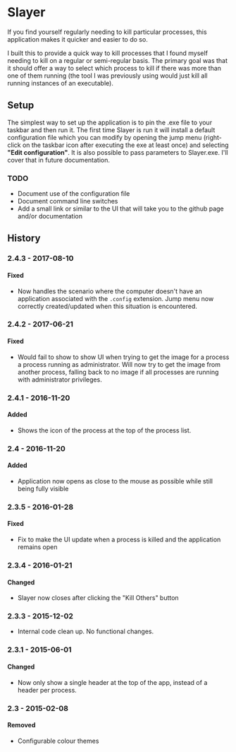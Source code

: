 # Slayer

If you find yourself regularly needing to kill particular processes, this application makes it quicker and easier to do so.

I built this to provide a quick way to kill processes that I found myself needing to kill on a regular or semi-regular basis. The primary goal was that it should offer a way to select which process to kill if there was more than one of them running (the tool I was previously using would just kill all running instances of an executable).

## Setup

The simplest way to set up the application is to pin the .exe file to your taskbar and then run it. The first time Slayer is run it will install a default configuration file which you can modify by opening the jump menu (right-click on the taskbar icon after executing the exe at least once) and selecting **"Edit configuration"**. It is also possible to pass parameters to Slayer.exe. I'll cover that in future documentation.

### TODO

* Document use of the configuration file
* Document command line switches
* Add a small link or similar to the UI that will take you to the github page and/or documentation

## History

### 2.4.3 - 2017-08-10

#### Fixed

* Now handles the scenario where the computer doesn't have an application associated with the `.config` extension. Jump menu now correctly created/updated when this situation is encountered.

### 2.4.2 - 2017-06-21

#### Fixed

* Would fail to show to show UI when trying to get the image for a process a process running as administrator. Will now try to get the image from another process, falling back to no image if all processes are running with administrator privileges.

### 2.4.1 - 2016-11-20

#### Added

* Shows the icon of the process at the top of the process list.

### 2.4 - 2016-11-20

#### Added

* Application now opens as close to the mouse as possible while still being fully visible

### 2.3.5 - 2016-01-28

#### Fixed

* Fix to make the UI update when a process is killed and the application remains open

### 2.3.4 - 2016-01-21

#### Changed

* Slayer now closes after clicking the "Kill Others" button

### 2.3.3 - 2015-12-02

* Internal code clean up. No functional changes.

### 2.3.1 - 2015-06-01

#### Changed

* Now only show a single header at the top of the app, instead of a header per process.

### 2.3 - 2015-02-08

#### Removed

* Configurable colour themes